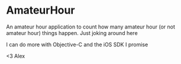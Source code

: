 AmateurHour
===========

An amateur hour application to count how many amateur hour (or not amateur hour) things happen. Just joking around here  

I can do more with Objective-C and the iOS SDK I promise

<3 
Alex 
